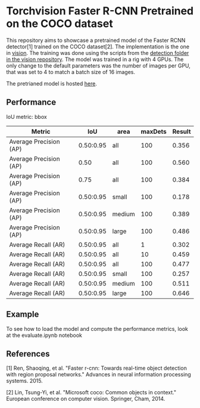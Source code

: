 # Torchvision Faster R-CNN Pretrained on the COCO dataset

This repository aims to showcase a pretrained model of the Faster RCNN detector[1] trained on the COCO dataset[2]. The implementation is the one in [vision](https://github.com/pytorch/vision/blob/master/torchvision/models/detection/faster_rcnn.py). The training was done using the scripts from the [detection folder in the vision repository](https://github.com/pytorch/vision/tree/master/references/detection). The model was trained in a rig with 4 GPUs. The only change to the default parameters was the number of images per GPU, that was set to 4 to match a batch size of 16 images.

The pretrianed model is hosted [here](https://ababino-models.s3.amazonaws.com/resnet101_7a82fa4a.pth).

## Performance

IoU metric: bbox

| Metric| IoU | area | maxDets| Result |
|-------|-----|------|--------|--------|
| Average Precision (AP) |0.50:0.95 |   all | 100 |0.356|
| Average Precision (AP) |0.50      |   all | 100 |0.560|
| Average Precision (AP) |0.75      |   all | 100 |0.384|
| Average Precision (AP) |0.50:0.95 | small | 100 |0.178|
| Average Precision (AP) |0.50:0.95 |medium | 100 |0.389|
| Average Precision (AP) |0.50:0.95 | large | 100 |0.486|
| Average Recall    (AR) |0.50:0.95 |   all |   1 |0.302|
| Average Recall    (AR) |0.50:0.95 |   all |  10 |0.459|
| Average Recall    (AR) |0.50:0.95 |   all | 100 |0.477|
| Average Recall    (AR) |0.50:0.95 | small | 100 |0.257|
| Average Recall    (AR) |0.50:0.95 |medium | 100 |0.511|
| Average Recall    (AR) |0.50:0.95 | large | 100 |0.646|

## Example
To see how to load the model and compute the performance metrics, look at the evaluate.ipynb notebook

## References
[1] Ren, Shaoqing, et al. "Faster r-cnn: Towards real-time object detection with region proposal networks." Advances in neural information processing systems. 2015.

[2] Lin, Tsung-Yi, et al. "Microsoft coco: Common objects in context." European conference on computer vision. Springer, Cham, 2014.